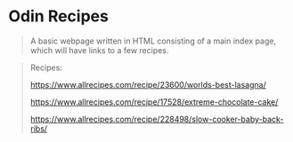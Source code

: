# Odin Recipes

> A basic webpage written in HTML consisting of a main index page, which will have links to a few recipes.

> Recipes:
>
> https://www.allrecipes.com/recipe/23600/worlds-best-lasagna/
>
> https://www.allrecipes.com/recipe/17528/extreme-chocolate-cake/
>
> https://www.allrecipes.com/recipe/228498/slow-cooker-baby-back-ribs/
